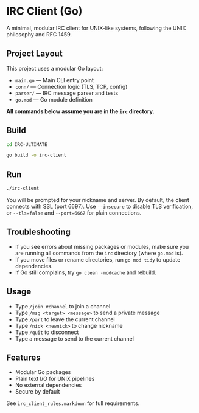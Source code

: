 # IRC Client (Go)

A minimal, modular IRC client for UNIX-like systems, following the UNIX philosophy and RFC 1459.

## Project Layout

This project uses a modular Go layout:

- `main.go` — Main CLI entry point
- `conn/` — Connection logic (TLS, TCP, config)
- `parser/` — IRC message parser and tests
- `go.mod` — Go module definition

**All commands below assume you are in the `irc` directory.**

## Build

```sh
cd IRC-ULTIMATE

go build -o irc-client
```

## Run

```sh
./irc-client
```

You will be prompted for your nickname and server. By default, the client connects with SSL (port 6697). Use `--insecure` to disable TLS verification, or `--tls=false` and `--port=6667` for plain connections.

## Troubleshooting
- If you see errors about missing packages or modules, make sure you are running all commands from the `irc` directory (where `go.mod` is).
- If you move files or rename directories, run `go mod tidy` to update dependencies.
- If Go still complains, try `go clean -modcache` and rebuild.

## Usage
- Type `/join #channel` to join a channel
- Type `/msg <target> <message>` to send a private message
- Type `/part` to leave the current channel
- Type `/nick <newnick>` to change nickname
- Type `/quit` to disconnect
- Type a message to send to the current channel

## Features
- Modular Go packages
- Plain text I/O for UNIX pipelines
- No external dependencies
- Secure by default

See `irc_client_rules.markdown` for full requirements.
